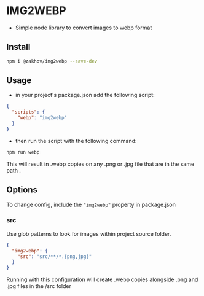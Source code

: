 # IMG2WEBP
- Simple node library to convert images to webp format

## Install

```bash
npm i @zakhov/img2webp --save-dev
```

## Usage
- in your project's package.json add the following script:

```json
{
  "scripts": {
    "webp": "img2webp"
  }
}
```

- then run the script with the following command:

```bash
npm run webp
```
This will result in .webp copies on any .png or .jpg file that are in the same path .

## Options

To change config, include the `"img2webp"` property in package.json

### src

Use glob patterns to look for images within project source folder.

```json
{
  "img2webp": {
    "src": "src/**/*.{png,jpg}"
  }
}
```
Running with this configuration will create .webp copies alongside .png and .jpg files in the /src folder